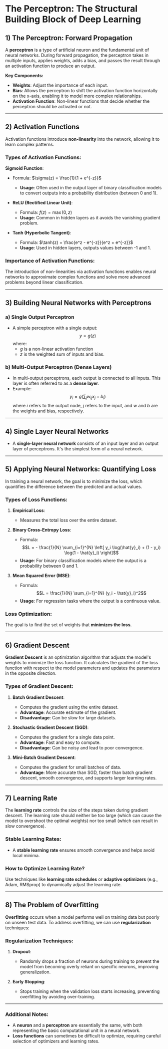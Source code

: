 # The Perceptron: The Structural Building Block of Deep Learning

## 1) The Perceptron: Forward Propagation
A **perceptron** is a type of artificial neuron and the fundamental unit of neural networks. During forward propagation, the perceptron takes in multiple inputs, applies weights, adds a bias, and passes the result through an activation function to produce an output.

**Key Components:**
- **Weights**: Adjust the importance of each input.
- **Bias**: Allows the perceptron to shift the activation function horizontally on the x-axis, enabling it to model more complex relationships.
- **Activation Function**: Non-linear functions that decide whether the perceptron should be activated or not.

---

## 2) Activation Functions
Activation functions introduce **non-linearity** into the network, allowing it to learn complex patterns.

### Types of Activation Functions:
**Sigmoid Function**:
- Formula: $\sigma(z) = \frac{1}{1 + e^{-z}}$
  - **Usage**: Often used in the output layer of binary classification models to convert outputs into a probability distribution (between 0 and 1).

  <!-- ![Sigmoid Function Image](#) *()* -->

- **ReLU (Rectified Linear Unit)**:
  - Formula: $f(z) = \max(0, z)$
  - **Usage**: Common in hidden layers as it avoids the vanishing gradient problem.
  
- **Tanh (Hyperbolic Tangent)**:
  - Formula: $\tanh(z) = \frac{e^z - e^{-z}}{e^z + e^{-z}}$
  - **Usage**: Used in hidden layers, outputs values between -1 and 1.

### Importance of Activation Functions:
The introduction of non-linearities via activation functions enables neural networks to approximate complex functions and solve more advanced problems beyond linear classification.

---

## 3) Building Neural Networks with Perceptrons

### a) Single Output Perceptron
- A simple perceptron with a single output:
  $$y = g(z)$$
  where:
  - $g$ is a non-linear activation function
  - $z$ is the weighted sum of inputs and bias.

### b) Multi-Output Perceptron (Dense Layers)
- In multi-output perceptrons, each output is connected to all inputs. This layer is often referred to as a **dense layer**.
- Example:
  $$y_i = g\left(\sum_{j} w_{ij} x_j + b_i\right)$$
  where $i$ refers to the output node, $j$ refers to the input, and $w$ and $b$ are the weights and bias, respectively.

---

## 4) Single Layer Neural Networks
- A **single-layer neural network** consists of an input layer and an output layer of perceptrons. It's the simplest form of a neural network.

---

## 5) Applying Neural Networks: Quantifying Loss
In training a neural network, the goal is to minimize the loss, which quantifies the difference between the predicted and actual values.

### Types of Loss Functions:
1. **Empirical Loss**:
   - Measures the total loss over the entire dataset.
   
2. **Binary Cross-Entropy Loss**:
   - Formula: 
     $$L = - \frac{1}{N} \sum_{i=1}^{N} \left[ y_i \log(\hat{y}_i) + (1 - y_i) \log(1 - \hat{y}_i) \right]$$
   - **Usage**: For binary classification models where the output is a probability between 0 and 1.

3. **Mean Squared Error (MSE)**:
   - Formula:
     $$L = \frac{1}{N} \sum_{i=1}^{N} (y_i - \hat{y}_i)^2$$
   - **Usage**: For regression tasks where the output is a continuous value.

### Loss Optimization:
The goal is to find the set of weights that **minimizes the loss**.

---

## 6) Gradient Descent
**Gradient Descent** is an optimization algorithm that adjusts the model's weights to minimize the loss function. It calculates the gradient of the loss function with respect to the model parameters and updates the parameters in the opposite direction.

### Types of Gradient Descent:
1. **Batch Gradient Descent**:
   - Computes the gradient using the entire dataset. 
   - **Advantage**: Accurate estimate of the gradient.
   - **Disadvantage**: Can be slow for large datasets.

2. **Stochastic Gradient Descent (SGD)**:
   - Computes the gradient for a single data point.
   - **Advantage**: Fast and easy to compute.
   - **Disadvantage**: Can be noisy and lead to poor convergence.

3. **Mini-Batch Gradient Descent**:
   - Computes the gradient for small batches of data.
   - **Advantage**: More accurate than SGD, faster than batch gradient descent, smooth convergence, and supports larger learning rates.

---

## 7) Learning Rate
The **learning rate** controls the size of the steps taken during gradient descent. The learning rate should neither be too large (which can cause the model to overshoot the optimal weights) nor too small (which can result in slow convergence).

### Stable Learning Rates:
- A **stable learning rate** ensures smooth convergence and helps avoid local minima.

### How to Optimize Learning Rate?
Use techniques like **learning rate schedules** or **adaptive optimizers** (e.g., Adam, RMSprop) to dynamically adjust the learning rate.

---

## 8) The Problem of Overfitting
**Overfitting** occurs when a model performs well on training data but poorly on unseen test data. To address overfitting, we can use **regularization** techniques:

### Regularization Techniques:
1. **Dropout**:
   - Randomly drops a fraction of neurons during training to prevent the model from becoming overly reliant on specific neurons, improving generalization.

2. **Early Stopping**:
   - Stops training when the validation loss starts increasing, preventing overfitting by avoiding over-training.

---

### Additional Notes:
- A **neuron** and a **perceptron** are essentially the same, with both representing the basic computational unit in a neural network.
- **Loss functions** can sometimes be difficult to optimize, requiring careful selection of optimizers and learning rates.
